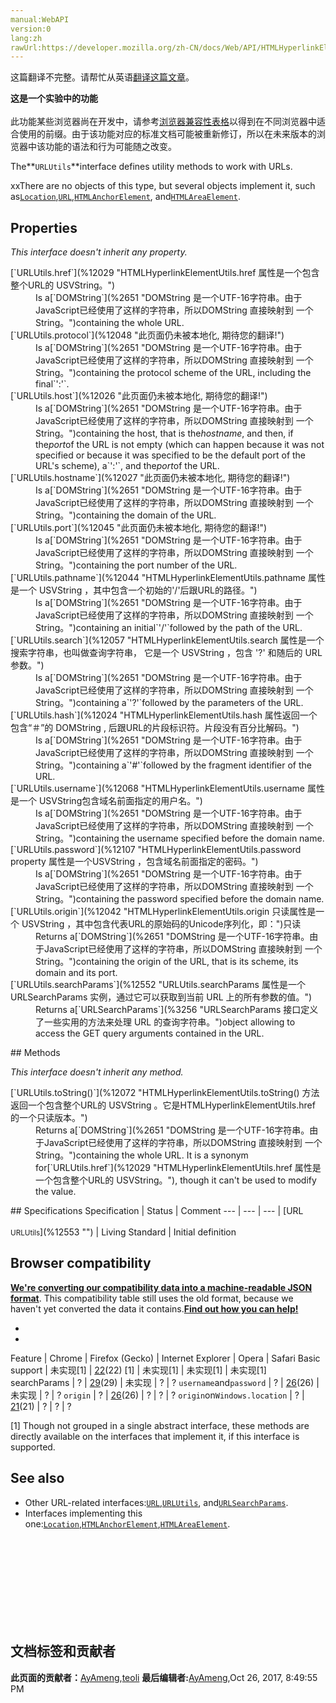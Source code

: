 ```yaml
---
manual:WebAPI
version:0
lang:zh
rawUrl:https://developer.mozilla.org/zh-CN/docs/Web/API/HTMLHyperlinkElementUtils
---
```




这篇翻译不完整。请帮忙从英语[翻译这篇文章](%12550 "")。






**这是一个实验中的功能**<br></br>此功能某些浏览器尚在开发中，请参考[浏览器兼容性表格](%12551 "")以得到在不同浏览器中适合使用的前缀。由于该功能对应的标准文档可能被重新修订，所以在未来版本的浏览器中该功能的语法和行为可能随之改变。




The**`URLUtils`**interface defines utility methods to work with URLs.



xxThere are no objects of this type, but several objects implement it, such as[`Location`](%2861 "Location 接口表示其链接到的对象的位置（URL）。所做的修改反映在与之相关的对象上。 Document 和 Window 接口都有这样一个链接的Location，分别通过 Document.location和Window.location 访问。"),[`URL`](%3255 "URL 接口是一个包含若干静态方法的对象，用来创建 URLs。"),[`HTMLAnchorElement`](%2732 "HTMLAnchorElement 接口表示超链接元素，并提供一些特别的属性和方法（除了那些继承自普通 HTMLElement对象接口的之外）以用于操作这些元素的布局和显示。"), and[`HTMLAreaElement`](%2733 "HTMLAreaElement 接口提供了一些属性和方法 (除了常见的对象HTMLElement 接口提供的属性和方法通过继承也能获取到) 用来控制一个area元素的布局和展现。").


## Properties<a name="Properties"></a>


<em>This interface doesn&#39;t inherit any property.</em>

<dl><dt>[`URLUtils.href`](%12029 "HTMLHyperlinkElementUtils.href 属性是一个包含整个URL的 USVString。")</dt><dd>Is a[`DOMString`](%2651 "DOMString 是一个UTF-16字符串。由于JavaScript已经使用了这样的字符串，所以DOMString 直接映射到 一个String。")containing the whole URL.</dd><dt>[`URLUtils.protocol`](%12048 "此页面仍未被本地化, 期待您的翻译!")</dt><dd>Is a[`DOMString`](%2651 "DOMString 是一个UTF-16字符串。由于JavaScript已经使用了这样的字符串，所以DOMString 直接映射到 一个String。")containing the protocol scheme of the URL, including the final`':'`.</dd><dt>[`URLUtils.host`](%12026 "此页面仍未被本地化, 期待您的翻译!")</dt><dd>Is a[`DOMString`](%2651 "DOMString 是一个UTF-16字符串。由于JavaScript已经使用了这样的字符串，所以DOMString 直接映射到 一个String。")containing the host, that is the<em>hostname</em>, and then, if the<em>port</em>of the URL is not empty (which can happen because it was not specified or because it was specified to be the default port of the URL&#39;s scheme), a`':'`, and the<em>port</em>of the URL.</dd><dt>[`URLUtils.hostname`](%12027 "此页面仍未被本地化, 期待您的翻译!")</dt><dd>Is a[`DOMString`](%2651 "DOMString 是一个UTF-16字符串。由于JavaScript已经使用了这样的字符串，所以DOMString 直接映射到 一个String。")containing the domain of the URL.</dd><dt>[`URLUtils.port`](%12045 "此页面仍未被本地化, 期待您的翻译!")</dt><dd>Is a[`DOMString`](%2651 "DOMString 是一个UTF-16字符串。由于JavaScript已经使用了这样的字符串，所以DOMString 直接映射到 一个String。")containing the port number of the URL.</dd><dt>[`URLUtils.pathname`](%12044 "HTMLHyperlinkElementUtils.pathname 属性是一个 USVString ，其中包含一个初始的'/'后跟URL的路径。")</dt><dd>Is a[`DOMString`](%2651 "DOMString 是一个UTF-16字符串。由于JavaScript已经使用了这样的字符串，所以DOMString 直接映射到 一个String。")containing an initial`'/'`followed by the path of the URL.</dd><dt>[`URLUtils.search`](%12057 "HTMLHyperlinkElementUtils.search 属性是一个搜索字符串，也叫做查询字符串， 它是一个 USVString ，包含 '?' 和随后的 URL 参数。")</dt><dd>Is a[`DOMString`](%2651 "DOMString 是一个UTF-16字符串。由于JavaScript已经使用了这样的字符串，所以DOMString 直接映射到 一个String。")containing a`'?'`followed by the parameters of the URL.</dd><dt>[`URLUtils.hash`](%12024 "HTMLHyperlinkElementUtils.hash 属性返回一个包含“＃”的 DOMString , 后跟URL的片段标识符。片段没有百分比解码。")</dt><dd>Is a[`DOMString`](%2651 "DOMString 是一个UTF-16字符串。由于JavaScript已经使用了这样的字符串，所以DOMString 直接映射到 一个String。")containing a`'#'`followed by the fragment identifier of the URL.</dd><dt>[`URLUtils.username`](%12068 "HTMLHyperlinkElementUtils.username 属性是一个 USVString包含域名前面指定的用户名。")</dt><dd>Is a[`DOMString`](%2651 "DOMString 是一个UTF-16字符串。由于JavaScript已经使用了这样的字符串，所以DOMString 直接映射到 一个String。")containing the username specified before the domain name.</dd><dt>[`URLUtils.password`](%12107 "HTMLHyperlinkElementUtils.password property 属性是一个USVString ，包含域名前面指定的密码。")</dt><dd>Is a[`DOMString`](%2651 "DOMString 是一个UTF-16字符串。由于JavaScript已经使用了这样的字符串，所以DOMString 直接映射到 一个String。")containing the password specified before the domain name.</dd><dt>[`URLUtils.origin`](%12042 "HTMLHyperlinkElementUtils.origin 只读属性是一个 USVString ，其中包含代表URL的原始码的Unicode序列化，即：")只读</dt><dd>Returns a[`DOMString`](%2651 "DOMString 是一个UTF-16字符串。由于JavaScript已经使用了这样的字符串，所以DOMString 直接映射到 一个String。")containing the origin of the URL, that is its scheme, its domain and its port.</dd><dt>[`URLUtils.searchParams`](%12552 "URLUtils.searchParams 属性是一个 URLSearchParams 实例，通过它可以获取到当前 URL 上的所有参数的值。")</dt><dd>Returns a[`URLSearchParams`](%3256 "URLSearchParams 接口定义了一些实用的方法来处理 URL 的查询字符串。")object allowing to access the GET query arguments contained in the URL.</dd></dl>
## Methods<a name="Methods"></a>


<em>This interface doesn&#39;t inherit any method.</em>

<dl><dt>[`URLUtils.toString()`](%12072 "HTMLHyperlinkElementUtils.toString() 方法返回一个包含整个URL的 USVString 。它是HTMLHyperlinkElementUtils.href 的一个只读版本。")</dt><dd>Returns a[`DOMString`](%2651 "DOMString 是一个UTF-16字符串。由于JavaScript已经使用了这样的字符串，所以DOMString 直接映射到 一个String。")containing the whole URL. It is a synonym for[`URLUtils.href`](%12029 "HTMLHyperlinkElementUtils.href 属性是一个包含整个URL的 USVString。"), though it can&#39;t be used to modify the value.</dd></dl>
## Specifications<a name="Specifications"></a>
Specification | Status | Comment 
 ---  |  ---  |  ---  | 
[URL<br></br><small>URLUtils</small>](%12553 "") | Living Standard | Initial definition 


## Browser compatibility<a name="Browser_compatibility"></a>


**[We&#39;re converting our compatibility data into a machine-readable JSON format](%3344 "")**. This compatibility table still uses the old format, because we haven&#39;t yet converted the data it contains.**[Find out how you can help!](%3392 "")**


* 
* 
Feature | Chrome | Firefox (Gecko) | Internet Explorer | Opera | Safari 
Basic support | 未实现[1] | [22](%4422 "Released on 2013-06-25.")(22) [1] | 未实现[1] | 未实现[1] | 未实现[1] 
searchParams | ? | [29](%6948 "Released on 2014-04-29.")(29) | 未实现 | ? | ? 
`username`and`password` | ? | [26](%12083 "Released on 2013-12-10.")(26) | 未实现 | ? | ? 
`origin` | ? | [26](%12083 "Released on 2013-12-10.")(26) | ? | ? | ? 
`origin`on`Windows.location` | ? | [21](%12554 "Released on 2013-05-14.")(21) | ? | ? | ? 





[1] Though not grouped in a single abstract interface, these methods are directly available on the interfaces that implement it, if this interface is supported.


## See also<a name="See_also"></a>

* Other URL-related interfaces:[`URL`](%3255 "URL 接口是一个包含若干静态方法的对象，用来创建 URLs。"),[`URLUtils`](%12013 "The URLUtils interface defines utility methods to work with URLs."), and[`URLSearchParams`](%3256 "URLSearchParams 接口定义了一些实用的方法来处理 URL 的查询字符串。").
* Interfaces implementing this one:[`Location`](%2861 "Location 接口表示其链接到的对象的位置（URL）。所做的修改反映在与之相关的对象上。 Document 和 Window 接口都有这样一个链接的Location，分别通过 Document.location和Window.location 访问。"),[`HTMLAnchorElement`](%2732 "HTMLAnchorElement 接口表示超链接元素，并提供一些特别的属性和方法（除了那些继承自普通 HTMLElement对象接口的之外）以用于操作这些元素的布局和显示。"),[`HTMLAreaElement`](%2733 "HTMLAreaElement 接口提供了一些属性和方法 (除了常见的对象HTMLElement 接口提供的属性和方法通过继承也能获取到) 用来控制一个area元素的布局和展现。").
<dl><br></br><br></br><br></br><br></br><dd></dd><dd></dd></dl>


## 文档标签和贡献者
**此页面的贡献者：**[AyAmeng](%12555 ""),[teoli](%160 "")
**最后编辑者:**[AyAmeng](%12555 ""),<time>Oct 26, 2017, 8:49:55 PM</time>


